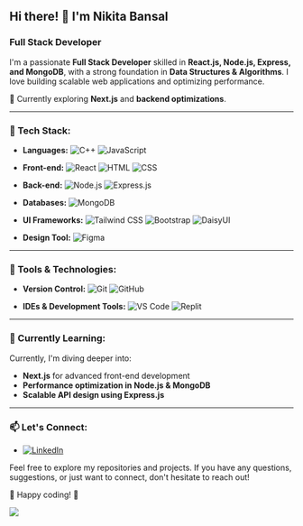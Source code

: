 
## Hi there! 👋 I'm Nikita Bansal  

### Full Stack Developer

I'm a passionate **Full Stack Developer** skilled in **React.js, Node.js, Express, and MongoDB**, with a strong foundation in **Data Structures & Algorithms**. I love building scalable web applications and optimizing performance.  

🚀 Currently exploring **Next.js** and **backend optimizations**.  

---

### 🚀 Tech Stack:

- **Languages:**  ![C++](https://img.shields.io/badge/C++-00599C?style=flat-square&logo=cplusplus&logoColor=white)  ![JavaScript](https://img.shields.io/badge/JavaScript-F7DF1E?style=flat-square&logo=javascript&logoColor=black)  

- **Front-end:**  ![React](https://img.shields.io/badge/React-61DAFB?style=flat-square&logo=react&logoColor=white)  ![HTML](https://img.shields.io/badge/HTML5-E34F26?style=flat-square&logo=html5&logoColor=white)  ![CSS](https://img.shields.io/badge/CSS-1572B6?style=flat-square&logo=css3&logoColor=white)  

- **Back-end:**  ![Node.js](https://img.shields.io/badge/Node.js-339933?style=flat-square&logo=node.js&logoColor=white)  ![Express.js](https://img.shields.io/badge/Express.js-000000?style=flat-square&logo=express&logoColor=white)  

- **Databases:**  ![MongoDB](https://img.shields.io/badge/MongoDB-47A248?style=flat-square&logo=mongodb&logoColor=white)  

- **UI Frameworks:**  ![Tailwind CSS](https://img.shields.io/badge/Tailwind_CSS-38B2AC?style=flat-square&logo=tailwind-css&logoColor=white)  ![Bootstrap](https://img.shields.io/badge/Bootstrap-563D7C?style=flat-square&logo=bootstrap&logoColor=white)  ![DaisyUI](https://img.shields.io/badge/DaisyUI-5A0EF8?style=flat-square&logo=daisyui&logoColor=white)  

- **Design Tool:**  ![Figma](https://img.shields.io/badge/Figma-F24E1E?style=flat-square&logo=figma&logoColor=white)  

---

### 🔧 Tools & Technologies:

- **Version Control:**  ![Git](https://img.shields.io/badge/Git-F05032?style=flat-square&logo=git&logoColor=white)   ![GitHub](https://img.shields.io/badge/GitHub-181717?style=flat-square&logo=github&logoColor=white)  

- **IDEs & Development Tools:**  ![VS Code](https://img.shields.io/badge/VS_Code-007ACC?style=flat-square&logo=visual-studio-code&logoColor=white)  ![Replit](https://img.shields.io/badge/Replit-667881?style=flat-square&logo=replit&logoColor=white)  

---

### 🌱 Currently Learning:

Currently, I'm diving deeper into:
- **Next.js** for advanced front-end development  
- **Performance optimization in Node.js & MongoDB**  
- **Scalable API design using Express.js**  

---

### 📫 Let's Connect:

- [![LinkedIn](https://img.shields.io/badge/LinkedIn-0077B5?style=flat-square&logo=linkedin&logoColor=white)](https://www.linkedin.com/in/nikita-bansal-66bb33227/)  

Feel free to explore my repositories and projects. If you have any questions, suggestions, or just want to connect, don't hesitate to reach out!  

🚀 Happy coding! 🚀  

![](https://komarev.com/ghpvc/?username=Nikita06211)
